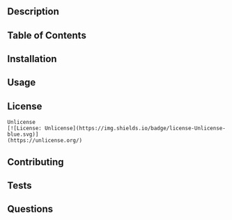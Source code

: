 
  # 

  ## Description
  
  
  
  ## Table of Contents
  
  
  
  ## Installation
  
  
  
  ## Usage
  
  
  
  ## License 
    Unlicense
    [![License: Unlicense](https://img.shields.io/badge/license-Unlicense-blue.svg)]
    (https://unlicense.org/)

  ## Contributing
  
  
  
  ## Tests
  
  
  
  ## Questions
  
  
